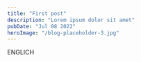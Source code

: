 ```yaml
---
title: "First post"
description: "Lorem ipsum dolor sit amet"
pubDate: "Jul 08 2022"
heroImage: "/blog-placeholder-3.jpg"
---
```


ENGLICH
